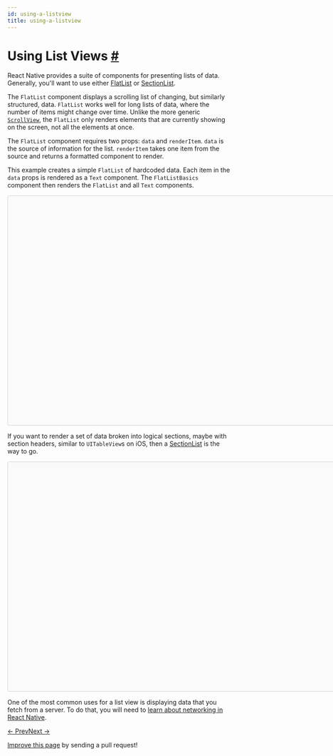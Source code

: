```yaml
---
id: using-a-listview
title: using-a-listview
---
```

<a id="content"></a><h1><a class="anchor" name="using-list-views"></a>Using List Views <a class="hash-link" href="docs/using-a-listview.html#using-list-views">#</a></h1><div><p>React Native provides a suite of components for presenting lists of data. Generally, you'll want to use either <a href="docs/flatlist.html" target="_blank">FlatList</a> or <a href="docs/sectionlist.html" target="_blank">SectionList</a>.</p><p>The <code>FlatList</code> component displays a scrolling list of changing, but similarly structured, data. <code>FlatList</code> works well for long lists of data, where the number of items might change over time. Unlike the more generic <a href="docs/using-a-scrollview.html" target="_blank"><code>ScrollView</code></a>, the <code>FlatList</code> only renders elements that are currently showing on the screen, not all the elements at once.</p><p>The <code>FlatList</code> component requires two props: <code>data</code> and <code>renderItem</code>. <code>data</code> is the source of information for the list. <code>renderItem</code> takes one item from the source and returns a formatted component to render.</p><p>This example creates a simple <code>FlatList</code> of hardcoded data. Each item in the <code>data</code> props is rendered as a <code>Text</code> component. The <code>FlatListBasics</code> component then renders the <code>FlatList</code> and all <code>Text</code> components.</p><div class="snack-player"><div class="mobile-friendly-snack" style="display:none;"><div class="prism language-javascript"><span class="token keyword">import</span> React<span class="token punctuation">,</span> <span class="token punctuation">{</span> Component <span class="token punctuation">}</span> <span class="token keyword">from</span> <span class="token string">'react'</span><span class="token punctuation">;</span>
<span class="token keyword">import</span> <span class="token punctuation">{</span> AppRegistry<span class="token punctuation">,</span> FlatList<span class="token punctuation">,</span> StyleSheet<span class="token punctuation">,</span> Text<span class="token punctuation">,</span> View <span class="token punctuation">}</span> <span class="token keyword">from</span> <span class="token string">'react-native'</span><span class="token punctuation">;</span>

<span class="token keyword">export</span> <span class="token keyword">default</span> <span class="token keyword">class</span> <span class="token class-name">FlatListBasics</span> <span class="token keyword">extends</span> <span class="token class-name">Component</span> <span class="token punctuation">{</span>
  <span class="token function">render</span><span class="token punctuation">(</span><span class="token punctuation">)</span> <span class="token punctuation">{</span>
    <span class="token keyword">return</span> <span class="token punctuation">(</span>
      <span class="token operator">&lt;</span>View style<span class="token operator">=</span><span class="token punctuation">{</span>styles<span class="token punctuation">.</span>container<span class="token punctuation">}</span><span class="token operator">&gt;</span>
        <span class="token operator">&lt;</span>FlatList
          data<span class="token operator">=</span><span class="token punctuation">{</span><span class="token punctuation">[</span>
            <span class="token punctuation">{</span>key<span class="token punctuation">:</span> <span class="token string">'Devin'</span><span class="token punctuation">}</span><span class="token punctuation">,</span>
            <span class="token punctuation">{</span>key<span class="token punctuation">:</span> <span class="token string">'Jackson'</span><span class="token punctuation">}</span><span class="token punctuation">,</span>
            <span class="token punctuation">{</span>key<span class="token punctuation">:</span> <span class="token string">'James'</span><span class="token punctuation">}</span><span class="token punctuation">,</span>
            <span class="token punctuation">{</span>key<span class="token punctuation">:</span> <span class="token string">'Joel'</span><span class="token punctuation">}</span><span class="token punctuation">,</span>
            <span class="token punctuation">{</span>key<span class="token punctuation">:</span> <span class="token string">'John'</span><span class="token punctuation">}</span><span class="token punctuation">,</span>
            <span class="token punctuation">{</span>key<span class="token punctuation">:</span> <span class="token string">'Jillian'</span><span class="token punctuation">}</span><span class="token punctuation">,</span>
            <span class="token punctuation">{</span>key<span class="token punctuation">:</span> <span class="token string">'Jimmy'</span><span class="token punctuation">}</span><span class="token punctuation">,</span>
            <span class="token punctuation">{</span>key<span class="token punctuation">:</span> <span class="token string">'Julie'</span><span class="token punctuation">}</span><span class="token punctuation">,</span>
          <span class="token punctuation">]</span><span class="token punctuation">}</span>
          renderItem<span class="token operator">=</span><span class="token punctuation">{</span><span class="token punctuation">(</span><span class="token punctuation">{</span>item<span class="token punctuation">}</span><span class="token punctuation">)</span> <span class="token operator">=&gt;</span> <span class="token operator">&lt;</span>Text style<span class="token operator">=</span><span class="token punctuation">{</span>styles<span class="token punctuation">.</span>item<span class="token punctuation">}</span><span class="token operator">&gt;</span><span class="token punctuation">{</span>item<span class="token punctuation">.</span>key<span class="token punctuation">}</span><span class="token operator">&lt;</span><span class="token operator">/</span>Text<span class="token operator">&gt;</span><span class="token punctuation">}</span>
        <span class="token operator">/</span><span class="token operator">&gt;</span>
      <span class="token operator">&lt;</span><span class="token operator">/</span>View<span class="token operator">&gt;</span>
    <span class="token punctuation">)</span><span class="token punctuation">;</span>
  <span class="token punctuation">}</span>
<span class="token punctuation">}</span>

<span class="token keyword">const</span> styles <span class="token operator">=</span> StyleSheet<span class="token punctuation">.</span><span class="token function">create</span><span class="token punctuation">(</span><span class="token punctuation">{</span>
  container<span class="token punctuation">:</span> <span class="token punctuation">{</span>
   flex<span class="token punctuation">:</span> <span class="token number">1</span><span class="token punctuation">,</span>
   paddingTop<span class="token punctuation">:</span> <span class="token number">22</span>
  <span class="token punctuation">}</span><span class="token punctuation">,</span>
  item<span class="token punctuation">:</span> <span class="token punctuation">{</span>
    padding<span class="token punctuation">:</span> <span class="token number">10</span><span class="token punctuation">,</span>
    fontSize<span class="token punctuation">:</span> <span class="token number">18</span><span class="token punctuation">,</span>
    height<span class="token punctuation">:</span> <span class="token number">44</span><span class="token punctuation">,</span>
  <span class="token punctuation">}</span><span class="token punctuation">,</span>
<span class="token punctuation">}</span><span class="token punctuation">)</span>
<span class="token comment" spellcheck="true">
// skip this line if using Create React Native App
</span>AppRegistry<span class="token punctuation">.</span><span class="token function">registerComponent</span><span class="token punctuation">(</span><span class="token string">'AwesomeProject'</span><span class="token punctuation">,</span> <span class="token punctuation">(</span><span class="token punctuation">)</span> <span class="token operator">=&gt;</span> FlatListBasics<span class="token punctuation">)</span><span class="token punctuation">;</span></div></div><div class="desktop-friendly-snack" style="margin-top:15px;margin-bottom:15px;"><div data-snack-name="FlatList Basics" data-snack-description="Example usage" data-snack-code="import%20React%2C%20%7B%20Component%20%7D%20from%20'react'%3B%0Aimport%20%7B%20AppRegistry%2C%20FlatList%2C%20StyleSheet%2C%20Text%2C%20View%20%7D%20from%20'react-native'%3B%0A%0Aexport%20default%20class%20FlatListBasics%20extends%20Component%20%7B%0A%20%20render()%20%7B%0A%20%20%20%20return%20(%0A%20%20%20%20%20%20%3CView%20style%3D%7Bstyles.container%7D%3E%0A%20%20%20%20%20%20%20%20%3CFlatList%0A%20%20%20%20%20%20%20%20%20%20data%3D%7B%5B%0A%20%20%20%20%20%20%20%20%20%20%20%20%7Bkey%3A%20'Devin'%7D%2C%0A%20%20%20%20%20%20%20%20%20%20%20%20%7Bkey%3A%20'Jackson'%7D%2C%0A%20%20%20%20%20%20%20%20%20%20%20%20%7Bkey%3A%20'James'%7D%2C%0A%20%20%20%20%20%20%20%20%20%20%20%20%7Bkey%3A%20'Joel'%7D%2C%0A%20%20%20%20%20%20%20%20%20%20%20%20%7Bkey%3A%20'John'%7D%2C%0A%20%20%20%20%20%20%20%20%20%20%20%20%7Bkey%3A%20'Jillian'%7D%2C%0A%20%20%20%20%20%20%20%20%20%20%20%20%7Bkey%3A%20'Jimmy'%7D%2C%0A%20%20%20%20%20%20%20%20%20%20%20%20%7Bkey%3A%20'Julie'%7D%2C%0A%20%20%20%20%20%20%20%20%20%20%5D%7D%0A%20%20%20%20%20%20%20%20%20%20renderItem%3D%7B(%7Bitem%7D)%20%3D%3E%20%3CText%20style%3D%7Bstyles.item%7D%3E%7Bitem.key%7D%3C%2FText%3E%7D%0A%20%20%20%20%20%20%20%20%2F%3E%0A%20%20%20%20%20%20%3C%2FView%3E%0A%20%20%20%20)%3B%0A%20%20%7D%0A%7D%0A%0Aconst%20styles%20%3D%20StyleSheet.create(%7B%0A%20%20container%3A%20%7B%0A%20%20%20flex%3A%201%2C%0A%20%20%20paddingTop%3A%2022%0A%20%20%7D%2C%0A%20%20item%3A%20%7B%0A%20%20%20%20padding%3A%2010%2C%0A%20%20%20%20fontSize%3A%2018%2C%0A%20%20%20%20height%3A%2044%2C%0A%20%20%7D%2C%0A%7D)%0A%0A%2F%2F%20skip%20this%20line%20if%20using%20Create%20React%20Native%20App%0AAppRegistry.registerComponent('AwesomeProject'%2C%20()%20%3D%3E%20FlatListBasics)%3B" data-snack-platform="ios" data-snack-preview="true" data-snack-sdk-version="16.0.0" style="overflow:hidden;background:#fafafa;border:1px solid rgba(0,0,0,.16);border-radius:4px;height:514px;width:880px;"></div></div></div><p>If you want to render a set of data broken into logical sections, maybe with section headers, similar to <code>UITableView</code>s on iOS, then a <a href="docs/sectionlist.html" target="_blank">SectionList</a> is the way to go.</p><div class="snack-player"><div class="mobile-friendly-snack" style="display:none;"><div class="prism language-javascript"><span class="token keyword">import</span> React<span class="token punctuation">,</span> <span class="token punctuation">{</span> Component <span class="token punctuation">}</span> <span class="token keyword">from</span> <span class="token string">'react'</span><span class="token punctuation">;</span>
<span class="token keyword">import</span> <span class="token punctuation">{</span> AppRegistry<span class="token punctuation">,</span> SectionList<span class="token punctuation">,</span> StyleSheet<span class="token punctuation">,</span> Text<span class="token punctuation">,</span> View <span class="token punctuation">}</span> <span class="token keyword">from</span> <span class="token string">'react-native'</span><span class="token punctuation">;</span>

<span class="token keyword">export</span> <span class="token keyword">default</span> <span class="token keyword">class</span> <span class="token class-name">SectionListBasics</span> <span class="token keyword">extends</span> <span class="token class-name">Component</span> <span class="token punctuation">{</span>
  <span class="token function">render</span><span class="token punctuation">(</span><span class="token punctuation">)</span> <span class="token punctuation">{</span>
    <span class="token keyword">return</span> <span class="token punctuation">(</span>
      <span class="token operator">&lt;</span>View style<span class="token operator">=</span><span class="token punctuation">{</span>styles<span class="token punctuation">.</span>container<span class="token punctuation">}</span><span class="token operator">&gt;</span>
        <span class="token operator">&lt;</span>SectionList
          sections<span class="token operator">=</span><span class="token punctuation">{</span><span class="token punctuation">[</span>
            <span class="token punctuation">{</span>title<span class="token punctuation">:</span> <span class="token string">'D'</span><span class="token punctuation">,</span> data<span class="token punctuation">:</span> <span class="token punctuation">[</span><span class="token string">'Devin'</span><span class="token punctuation">]</span><span class="token punctuation">}</span><span class="token punctuation">,</span>
            <span class="token punctuation">{</span>title<span class="token punctuation">:</span> <span class="token string">'J'</span><span class="token punctuation">,</span> data<span class="token punctuation">:</span> <span class="token punctuation">[</span><span class="token string">'Jackson'</span><span class="token punctuation">,</span> <span class="token string">'James'</span><span class="token punctuation">,</span> <span class="token string">'Jillian'</span><span class="token punctuation">,</span> <span class="token string">'Jimmy'</span><span class="token punctuation">,</span> <span class="token string">'Joel'</span><span class="token punctuation">,</span> <span class="token string">'John'</span><span class="token punctuation">,</span> <span class="token string">'Julie'</span><span class="token punctuation">]</span><span class="token punctuation">}</span><span class="token punctuation">,</span>
          <span class="token punctuation">]</span><span class="token punctuation">}</span>
          renderItem<span class="token operator">=</span><span class="token punctuation">{</span><span class="token punctuation">(</span><span class="token punctuation">{</span>item<span class="token punctuation">}</span><span class="token punctuation">)</span> <span class="token operator">=&gt;</span> <span class="token operator">&lt;</span>Text style<span class="token operator">=</span><span class="token punctuation">{</span>styles<span class="token punctuation">.</span>item<span class="token punctuation">}</span><span class="token operator">&gt;</span><span class="token punctuation">{</span>item<span class="token punctuation">}</span><span class="token operator">&lt;</span><span class="token operator">/</span>Text<span class="token operator">&gt;</span><span class="token punctuation">}</span>
          renderSectionHeader<span class="token operator">=</span><span class="token punctuation">{</span><span class="token punctuation">(</span><span class="token punctuation">{</span>section<span class="token punctuation">}</span><span class="token punctuation">)</span> <span class="token operator">=&gt;</span> <span class="token operator">&lt;</span>Text style<span class="token operator">=</span><span class="token punctuation">{</span>styles<span class="token punctuation">.</span>sectionHeader<span class="token punctuation">}</span><span class="token operator">&gt;</span><span class="token punctuation">{</span>section<span class="token punctuation">.</span>title<span class="token punctuation">}</span><span class="token operator">&lt;</span><span class="token operator">/</span>Text<span class="token operator">&gt;</span><span class="token punctuation">}</span>
        <span class="token operator">/</span><span class="token operator">&gt;</span>
      <span class="token operator">&lt;</span><span class="token operator">/</span>View<span class="token operator">&gt;</span>
    <span class="token punctuation">)</span><span class="token punctuation">;</span>
  <span class="token punctuation">}</span>
<span class="token punctuation">}</span>

<span class="token keyword">const</span> styles <span class="token operator">=</span> StyleSheet<span class="token punctuation">.</span><span class="token function">create</span><span class="token punctuation">(</span><span class="token punctuation">{</span>
  container<span class="token punctuation">:</span> <span class="token punctuation">{</span>
   flex<span class="token punctuation">:</span> <span class="token number">1</span><span class="token punctuation">,</span>
   paddingTop<span class="token punctuation">:</span> <span class="token number">22</span>
  <span class="token punctuation">}</span><span class="token punctuation">,</span>
  sectionHeader<span class="token punctuation">:</span> <span class="token punctuation">{</span>
    paddingTop<span class="token punctuation">:</span> <span class="token number">2</span><span class="token punctuation">,</span>
    paddingLeft<span class="token punctuation">:</span> <span class="token number">10</span><span class="token punctuation">,</span>
    paddingRight<span class="token punctuation">:</span> <span class="token number">10</span><span class="token punctuation">,</span>
    paddingBottom<span class="token punctuation">:</span> <span class="token number">2</span><span class="token punctuation">,</span>
    fontSize<span class="token punctuation">:</span> <span class="token number">14</span><span class="token punctuation">,</span>
    fontWeight<span class="token punctuation">:</span> <span class="token string">'bold'</span><span class="token punctuation">,</span>
    backgroundColor<span class="token punctuation">:</span> <span class="token string">'rgba(247,247,247,1.0)'</span><span class="token punctuation">,</span>
  <span class="token punctuation">}</span><span class="token punctuation">,</span>
  item<span class="token punctuation">:</span> <span class="token punctuation">{</span>
    padding<span class="token punctuation">:</span> <span class="token number">10</span><span class="token punctuation">,</span>
    fontSize<span class="token punctuation">:</span> <span class="token number">18</span><span class="token punctuation">,</span>
    height<span class="token punctuation">:</span> <span class="token number">44</span><span class="token punctuation">,</span>
  <span class="token punctuation">}</span><span class="token punctuation">,</span>
<span class="token punctuation">}</span><span class="token punctuation">)</span>
<span class="token comment" spellcheck="true">
// skip this line if using Create React Native App
</span>AppRegistry<span class="token punctuation">.</span><span class="token function">registerComponent</span><span class="token punctuation">(</span><span class="token string">'AwesomeProject'</span><span class="token punctuation">,</span> <span class="token punctuation">(</span><span class="token punctuation">)</span> <span class="token operator">=&gt;</span> SectionListBasics<span class="token punctuation">)</span><span class="token punctuation">;</span></div></div><div class="desktop-friendly-snack" style="margin-top:15px;margin-bottom:15px;"><div data-snack-name="SectionList Basics" data-snack-description="Example usage" data-snack-code="import%20React%2C%20%7B%20Component%20%7D%20from%20'react'%3B%0Aimport%20%7B%20AppRegistry%2C%20SectionList%2C%20StyleSheet%2C%20Text%2C%20View%20%7D%20from%20'react-native'%3B%0A%0Aexport%20default%20class%20SectionListBasics%20extends%20Component%20%7B%0A%20%20render()%20%7B%0A%20%20%20%20return%20(%0A%20%20%20%20%20%20%3CView%20style%3D%7Bstyles.container%7D%3E%0A%20%20%20%20%20%20%20%20%3CSectionList%0A%20%20%20%20%20%20%20%20%20%20sections%3D%7B%5B%0A%20%20%20%20%20%20%20%20%20%20%20%20%7Btitle%3A%20'D'%2C%20data%3A%20%5B'Devin'%5D%7D%2C%0A%20%20%20%20%20%20%20%20%20%20%20%20%7Btitle%3A%20'J'%2C%20data%3A%20%5B'Jackson'%2C%20'James'%2C%20'Jillian'%2C%20'Jimmy'%2C%20'Joel'%2C%20'John'%2C%20'Julie'%5D%7D%2C%0A%20%20%20%20%20%20%20%20%20%20%5D%7D%0A%20%20%20%20%20%20%20%20%20%20renderItem%3D%7B(%7Bitem%7D)%20%3D%3E%20%3CText%20style%3D%7Bstyles.item%7D%3E%7Bitem%7D%3C%2FText%3E%7D%0A%20%20%20%20%20%20%20%20%20%20renderSectionHeader%3D%7B(%7Bsection%7D)%20%3D%3E%20%3CText%20style%3D%7Bstyles.sectionHeader%7D%3E%7Bsection.title%7D%3C%2FText%3E%7D%0A%20%20%20%20%20%20%20%20%2F%3E%0A%20%20%20%20%20%20%3C%2FView%3E%0A%20%20%20%20)%3B%0A%20%20%7D%0A%7D%0A%0Aconst%20styles%20%3D%20StyleSheet.create(%7B%0A%20%20container%3A%20%7B%0A%20%20%20flex%3A%201%2C%0A%20%20%20paddingTop%3A%2022%0A%20%20%7D%2C%0A%20%20sectionHeader%3A%20%7B%0A%20%20%20%20paddingTop%3A%202%2C%0A%20%20%20%20paddingLeft%3A%2010%2C%0A%20%20%20%20paddingRight%3A%2010%2C%0A%20%20%20%20paddingBottom%3A%202%2C%0A%20%20%20%20fontSize%3A%2014%2C%0A%20%20%20%20fontWeight%3A%20'bold'%2C%0A%20%20%20%20backgroundColor%3A%20'rgba(247%2C247%2C247%2C1.0)'%2C%0A%20%20%7D%2C%0A%20%20item%3A%20%7B%0A%20%20%20%20padding%3A%2010%2C%0A%20%20%20%20fontSize%3A%2018%2C%0A%20%20%20%20height%3A%2044%2C%0A%20%20%7D%2C%0A%7D)%0A%0A%2F%2F%20skip%20this%20line%20if%20using%20Create%20React%20Native%20App%0AAppRegistry.registerComponent('AwesomeProject'%2C%20()%20%3D%3E%20SectionListBasics)%3B" data-snack-platform="ios" data-snack-preview="true" data-snack-sdk-version="16.0.0" style="overflow:hidden;background:#fafafa;border:1px solid rgba(0,0,0,.16);border-radius:4px;height:514px;width:880px;"></div></div></div><p>One of the most common uses for a list view is displaying data that you fetch from a server. To do that, you will need to <a href="docs/network.html" target="_blank">learn about networking in React Native</a>.</p></div><div class="docs-prevnext"><a class="docs-prev" href="docs/using-a-scrollview.html#content">← Prev</a><a class="docs-next" href="docs/network.html#content">Next →</a></div><p class="edit-page-block"><a target="_blank" href="https://github.com/facebook/react-native/blob/master/docs/UsingAListView.md">Improve this page</a> by sending a pull request!</p>